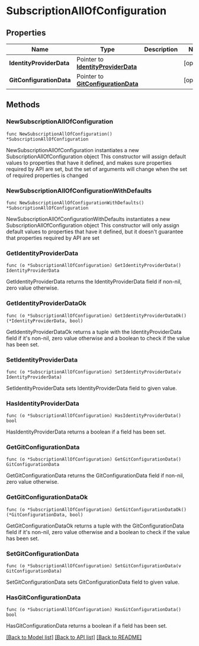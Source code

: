 # SubscriptionAllOfConfiguration

## Properties

Name | Type | Description | Notes
------------ | ------------- | ------------- | -------------
**IdentityProviderData** | Pointer to [**IdentityProviderData**](IdentityProviderData.md) |  | [optional] 
**GitConfigurationData** | Pointer to [**GitConfigurationData**](GitConfigurationData.md) |  | [optional] 

## Methods

### NewSubscriptionAllOfConfiguration

`func NewSubscriptionAllOfConfiguration() *SubscriptionAllOfConfiguration`

NewSubscriptionAllOfConfiguration instantiates a new SubscriptionAllOfConfiguration object
This constructor will assign default values to properties that have it defined,
and makes sure properties required by API are set, but the set of arguments
will change when the set of required properties is changed

### NewSubscriptionAllOfConfigurationWithDefaults

`func NewSubscriptionAllOfConfigurationWithDefaults() *SubscriptionAllOfConfiguration`

NewSubscriptionAllOfConfigurationWithDefaults instantiates a new SubscriptionAllOfConfiguration object
This constructor will only assign default values to properties that have it defined,
but it doesn't guarantee that properties required by API are set

### GetIdentityProviderData

`func (o *SubscriptionAllOfConfiguration) GetIdentityProviderData() IdentityProviderData`

GetIdentityProviderData returns the IdentityProviderData field if non-nil, zero value otherwise.

### GetIdentityProviderDataOk

`func (o *SubscriptionAllOfConfiguration) GetIdentityProviderDataOk() (*IdentityProviderData, bool)`

GetIdentityProviderDataOk returns a tuple with the IdentityProviderData field if it's non-nil, zero value otherwise
and a boolean to check if the value has been set.

### SetIdentityProviderData

`func (o *SubscriptionAllOfConfiguration) SetIdentityProviderData(v IdentityProviderData)`

SetIdentityProviderData sets IdentityProviderData field to given value.

### HasIdentityProviderData

`func (o *SubscriptionAllOfConfiguration) HasIdentityProviderData() bool`

HasIdentityProviderData returns a boolean if a field has been set.

### GetGitConfigurationData

`func (o *SubscriptionAllOfConfiguration) GetGitConfigurationData() GitConfigurationData`

GetGitConfigurationData returns the GitConfigurationData field if non-nil, zero value otherwise.

### GetGitConfigurationDataOk

`func (o *SubscriptionAllOfConfiguration) GetGitConfigurationDataOk() (*GitConfigurationData, bool)`

GetGitConfigurationDataOk returns a tuple with the GitConfigurationData field if it's non-nil, zero value otherwise
and a boolean to check if the value has been set.

### SetGitConfigurationData

`func (o *SubscriptionAllOfConfiguration) SetGitConfigurationData(v GitConfigurationData)`

SetGitConfigurationData sets GitConfigurationData field to given value.

### HasGitConfigurationData

`func (o *SubscriptionAllOfConfiguration) HasGitConfigurationData() bool`

HasGitConfigurationData returns a boolean if a field has been set.


[[Back to Model list]](../README.md#documentation-for-models) [[Back to API list]](../README.md#documentation-for-api-endpoints) [[Back to README]](../README.md)



